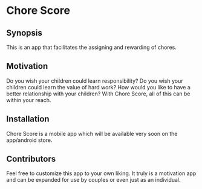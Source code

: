 # Chore Score
## Synopsis

This is an app that facilitates the assigning and rewarding of chores.

## Motivation

Do you wish your children could learn responsibility?  Do you wish your children could learn the value of hard work?  How would you like to have a better relationship with your children?  With Chore Score, all of this can be within your reach.

## Installation

Chore Score is a mobile app which will be available very soon on the app/android store.

## Contributors

Feel free to customize this app to your own liking.  It truly is a motivation app and can be expanded for use by couples or even just as an individual.

